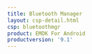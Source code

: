 ```yaml
---
title: Bluetooth Manager
layout: csp-detail.html
csp: bluetoothmgr
product: EMDK For Android
productversion: '9.1'
---
```










